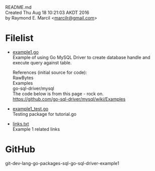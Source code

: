 README.md  
Created Thu Aug 18 10:21:03 AKDT 2016  
by Raymond E. Marcil &lt;marcilr@gmail.com&gt;


Filelist  
========
* [example1.go](https://github.com/marcilr/git-dev-lang-go-packages-sql-go-sql-driver-example1/blob/master/example1.go)  
  Example of using Go MySQL Driver to create database handle
  and execute query against table.  

  References (initial source for code):  
    RawBytes  
    Examples  
    go-sql-driver/mysql  
    The code below is from this page - rock on.  
    https://github.com/go-sql-driver/mysql/wiki/Examples  

* [example1_test.go](https://github.com/marcilr/git-dev-lang-go-packages-sql-go-sql-driver-example1/blob/master/example1_test.go)  
  Testing package for tutorial.go  

* [links.txt](https://github.com/marcilr/git-dev-lang-go-packages-sql-go-sql-driver-example1/blob/master/links.txt)  
  Example 1 related links  


GitHub  
======  
git-dev-lang-go-packages-sql-go-sql-driver-example1  

